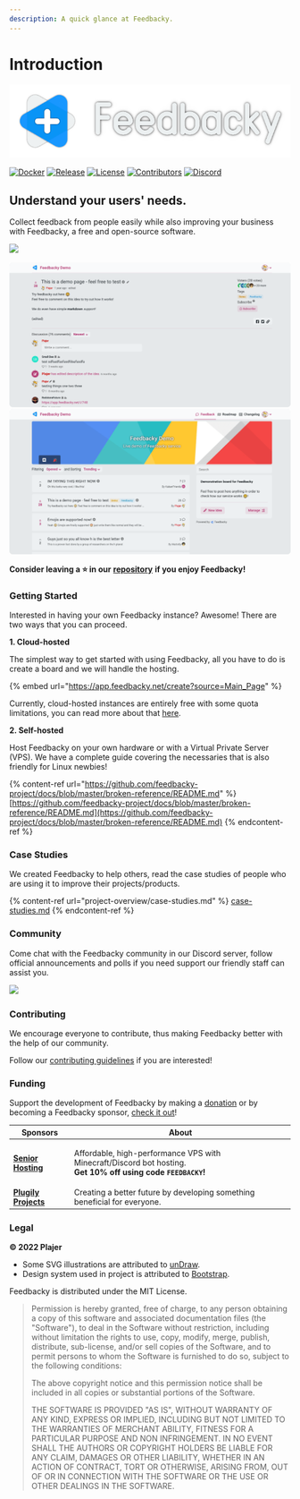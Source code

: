 ```yaml
---
description: A quick glance at Feedbacky.
---
```


# Introduction

![](.gitbook/assets/header.png)

[![Docker](https://img.shields.io/static/v1?style=for-the-badge\&logoColor=white\&logo=Docker\&label=\&message=DOCKER%20HUB\&color=0db7ed)](https://hub.docker.com/u/plajer) [![Release](https://img.shields.io/github/v/release/feedbacky-project/app?include\_prereleases\&style=for-the-badge\&labelColor=ecf0f1\&color=007bff)](https://github.com/feedbacky-project/app/releases) [![License](https://img.shields.io/github/license/feedbacky-project/app.svg?style=for-the-badge\&labelColor=ecf0f1\&color=007bff)](https://github.com/feedbacky-project/app/blob/master/LICENSE.txt) [![Contributors](https://img.shields.io/github/contributors/feedbacky-project/app.svg?style=for-the-badge\&labelColor=ecf0f1\&color=007bff)](https://github.com/feedbacky-project/app/graphs/contributors) [![Discord](https://img.shields.io/discord/614568773940150288?style=for-the-badge\&logoColor=white\&logo=Discord\&labelColor=5865F2\&color=5865F2)](https://discord.com/invite/6qCnKh5)

## Understand your users' needs.

Collect feedback from people easily while also improving your business with Feedbacky, a free and open-source software.

![](https://files.gitbook.com/v0/b/gitbook-x-prod.appspot.com/o/spaces%2FN9oapin8j8o5U1vazEdZ%2Fuploads%2FZau0nSsWF4lRfcYqG3PP%2Fpromo3.png?alt=media)

![](.gitbook/assets/promo1.png) ![](.gitbook/assets/promo2.png)

**​Consider leaving a ⭐️ in our** [**repository**](https://github.com/feedbacky-project/app) **if you enjoy Feedbacky!**

### Getting Started

Interested in having your own Feedbacky instance? Awesome! There are two ways that you can proceed.

**1. Cloud-hosted**

The simplest way to get started with using Feedbacky, all you have to do is create a board and we will handle the hosting.

{% embed url="https://app.feedbacky.net/create?source=Main_Page" %}

Currently, cloud-hosted instances are entirely free with some quota limitations, you can read more about that [here](https://feedbacky.net/#pricing).

**2. Self-hosted**

Host Feedbacky on your own hardware or with a Virtual Private Server (VPS). We have a complete guide covering the necessaries that is also friendly for Linux newbies!

{% content-ref url="https://github.com/feedbacky-project/docs/blob/master/broken-reference/README.md" %}
[https://github.com/feedbacky-project/docs/blob/master/broken-reference/README.md](https://github.com/feedbacky-project/docs/blob/master/broken-reference/README.md)
{% endcontent-ref %}

### Case Studies

We created Feedbacky to help others, read the case studies of people who are using it to improve their projects/products.

{% content-ref url="project-overview/case-studies.md" %}
[case-studies.md](project-overview/case-studies.md)
{% endcontent-ref %}

### Community

Come chat with the Feedbacky community in our Discord server, follow official announcements and polls if you need support our friendly staff can assist you.

![](https://invidget.switchblade.xyz/6qCnKh5)

### **Contributing**

We encourage everyone to contribute, thus making Feedbacky better with the help of our community.

Follow our [contributing guidelines](https://github.com/feedbacky-project/app/blob/master/CONTRIBUTING.md) if you are interested!

### Funding

Support the development of Feedbacky by making a [donation](./#donating) or by becoming a Feedbacky sponsor, [check it out](project-overview/donating.md#sponsoring)!

| Sponsors                                                            | About                                                                                                                                          |
| ------------------------------------------------------------------- | ---------------------------------------------------------------------------------------------------------------------------------------------- |
| [**Senior Hosting**](https://billing.senior-host.com/link.php?id=1) | <p>Affordable, high-performance VPS with Minecraft/Discord bot hosting.<br><strong>Get 10% off using code <code>FEEDBACKY</code>!</strong></p> |
| [**Plugily Projects**](https://plugily.xyz/?source=Feedbacky)       | Creating a better future by developing something beneficial for everyone.                                                                      |

### Legal

**© 2022 Plajer**

* Some SVG illustrations are attributed to [unDraw](https://undraw.co).
* Design system used in project is attributed to [Bootstrap](https://getbootstrap.com).

Feedbacky is distributed under the MIT License.

> Permission is hereby granted, free of charge, to any person obtaining a copy of this software and associated documentation files (the "Software"), to deal in the Software without restriction, including without limitation the rights to use, copy, modify, merge, publish, distribute, sub-license, and/or sell copies of the Software, and to permit persons to whom the Software is furnished to do so, subject to the following conditions:
>
> The above copyright notice and this permission notice shall be included in all copies or substantial portions of the Software.
>
> THE SOFTWARE IS PROVIDED "AS IS", WITHOUT WARRANTY OF ANY KIND, EXPRESS OR IMPLIED, INCLUDING BUT NOT LIMITED TO THE WARRANTIES OF MERCHANT ABILITY, FITNESS FOR A PARTICULAR PURPOSE AND NON INFRINGEMENT. IN NO EVENT SHALL THE AUTHORS OR COPYRIGHT HOLDERS BE LIABLE FOR ANY CLAIM, DAMAGES OR OTHER LIABILITY, WHETHER IN AN ACTION OF CONTRACT, TORT OR OTHERWISE, ARISING FROM, OUT OF OR IN CONNECTION WITH THE SOFTWARE OR THE USE OR OTHER DEALINGS IN THE SOFTWARE.
